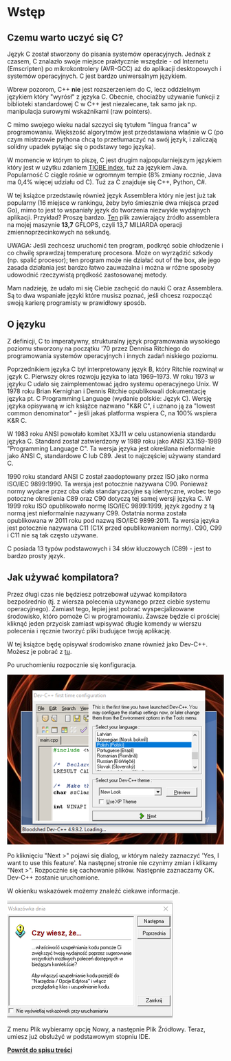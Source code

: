 # Wstęp

## Czemu warto uczyć się C?

Język C został stworzony do pisania systemów operacyjnych. Jednak z czasem, C znalazło swoje miejsce praktycznie wszędzie - od Internetu (Emscripten) po mikrokontrolery (AVR-GCC) aż do aplikacji desktopowych i systemów operacyjnych. C jest bardzo uniwersalnym językiem.

Wbrew pozorom, C++ **nie** jest rozszerzeniem do C, lecz oddzielnym językiem który "wyrósł" z języka C. Obecnie, chociażby używanie funkcji z biblioteki standardowej C w C++ jest niezalecane, tak samo jak np. manipulacja surowymi wskaźnikami (raw pointers).

C mimo swojego wieku nadal szczyci się tytułem "lingua franca" w programowaniu. Większość algorytmów jest przedstawiana właśnie w C (po czym mistrzowie pythona chcą to przetłumaczyć na swój język, i zaliczają solidny upadek pytając się o podstawy tego języka).

W momencie w którym to piszę, C jest drugim najpopularniejszym językiem który jest w użytku zdaniem [TIOBE index](https://www.tiobe.com/tiobe-index/), tuż za językiem Java. Popularność C ciągle rośnie w ogromnym tempie (8% zmiany rocznie, Java ma 0,4% więcej udziału od C). Tuż za C znajduje się C++, Python, C#.

W tej książce przedstawię również język Assemblera który nie jest już tak popularny (16 miejsce w rankingu, żeby było śmiesznie dwa miejsca przed Go), mimo to jest to wspaniały język do tworzenia niezwykle wydajnych aplikacji. Przykład? Proszę bardzo. [Ten](speed.asm) plik zawierający źródło assemblera na mojej maszynie **13,7** GFLOPS, czyli 13,7 MILIARDA operacji zmiennoprzecinkowych na sekundę.

UWAGA: Jeśli zechcesz uruchomić ten program, podkręć sobie chłodzenie i co chwilę sprawdzaj temperaturę procesora. Może on wyrządzić szkody (np. spalić procesor); ten program może nie działać out of the box, ale jego zasada działania jest bardzo łatwo zauważalna i można w różne sposoby udowodnić rzeczywistą prędkość zastosowanej metody.

Mam nadzieję, że udało mi się Ciebie zachęcić do nauki C oraz Assemblera. Są to dwa wspaniałe języki które musisz poznać, jeśli chcesz rozpocząć swoją karierę programisty w prawidłowy sposób.

## O języku

Z definicji, C to imperatywny, strukturalny język programowania wysokiego poziomu stworzony na początku '70 przez Dennisa Ritchiego do programowania systemów operacyjnych i innych zadań niskiego poziomu.

Poprzednikiem języka C był interpretowany język B, który Ritchie rozwinął w język C. Pierwszy okres rozwoju języka to lata 1969–1973. W roku 1973 w języku C udało się zaimplementować jądro systemu operacyjnego Unix. W 1978 roku Brian Kernighan i Dennis Ritchie opublikowali dokumentację języka pt. C Programming Language (wydanie polskie: Język C). Wersję języka opisywaną w ich książce nazwano "K&R C", i uznano ją za "lowest common denominator" - jeśli jakaś platforma wspiera C, na 100% wspiera K&R C.

W 1983 roku ANSI powołało komitet X3J11 w celu ustanowienia standardu języka C. Standard został zatwierdzony w 1989 roku jako ANSI X3.159-1989 "Programming Language C". Ta wersja języka jest określana nieformalnie jako ANSI C, standardowe C lub C89. Jest to najczęściej używany standard C.

1990 roku standard ANSI C został zaadoptowany przez ISO jako norma ISO/IEC 9899:1990. Ta wersja jest potocznie nazywana C90. Ponieważ normy wydane przez oba ciała standaryzacyjne są identyczne, wobec tego potoczne określenia C89 oraz C90 dotyczą tej samej wersji języka C. W 1999 roku ISO opublikowało normę ISO/IEC 9899:1999, język zgodny z tą normą jest nieformalnie nazywany C99. Ostatnia norma została opublikowana w 2011 roku pod nazwą ISO/IEC 9899:2011. Ta wersja języka jest potocznie nazywana C11 (C1X przed opublikowaniem normy). C90, C99 i C11 nie są tak często używane.

C posiada 13 typów podstawowych i 34 słów kluczowych (C89) - jest to bardzo prosty język.

## Jak używać kompilatora?

Przez długi czas nie będziesz potrzebował używać kompilatora bezpośrednio (tj. z wiersza polecenia używanego przez ciebie systemu operacyjnego). Zamiast tego, lepiej jest pobrać wyspecjalizowane środowisko, któro pomoże Ci w programowaniu. Zawsze będzie ci prościej kliknąć jeden przycisk zamiast wpisywać długie komendy w wierszu polecenia i ręcznie tworzyć pliki budujące twoją aplikację.

W tej książce będę opisywał środowisko znane również jako Dev-C++. Możesz je pobrać z [tu](https://downloads.sourceforge.net/project/dev-cpp/Binaries/Dev-C%2B%2B%204.9.9.2/devcpp-4.9.9.2_setup.exe?r=https%3A%2F%2Fsourceforge.net%2Fprojects%2Fdev-cpp%2Ffiles%2FBinaries%2FDev-C%252B%252B%25204.9.9.2%2Fdevcpp-4.9.9.2_setup.exe%2Fdownload&ts=1529244990).

Po uruchomieniu rozpocznie się konfiguracja.

![Screenshot](Screenshot_1.bmp "Screenshot")

Po kliknięciu "Next >" pojawi się dialog, w którym należy zaznaczyć 'Yes, I want to use this feature'. Na następnej stronie nie czynimy zmian i klikamy "Next >". Rozpocznie się cachowanie plików. Następnie zaznaczamy OK. Dev-C++ zostanie uruchomione.

W okienku wskazówek możemy znaleźć ciekawe informacje.

![Screenshot](Screenshot_2.bmp "Screenshot")

Z menu Plik wybieramy opcję Nowy, a następnie Plik Źródłowy. Teraz, umiesz już obsłużyć w podstawowym stopniu IDE.

**[Powrót do spisu treści](..)**

